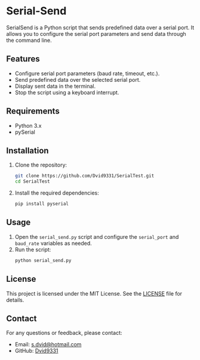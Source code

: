 # Serial-Send

SerialSend is a Python script that sends predefined data over a serial port. It allows you to configure the serial port parameters and send data through the command line.

## Features

- Configure serial port parameters (baud rate, timeout, etc.).
- Send predefined data over the selected serial port.
- Display sent data in the terminal.
- Stop the script using a keyboard interrupt.

## Requirements

- Python 3.x
- pySerial

## Installation

1. Clone the repository:
    ```sh
    git clone https://github.com/Dvid9331/SerialTest.git
    cd SerialTest
    ```

2. Install the required dependencies:
    ```sh
    pip install pyserial
    ```

## Usage

1. Open the `serial_send.py` script and configure the `serial_port` and `baud_rate` variables as needed.
2. Run the script:
    ```sh
    python serial_send.py
    ```

## License

This project is licensed under the MIT License. See the [LICENSE](LICENSE) file for details.

## Contact
For any questions or feedback, please contact:
- Email: [s.dvid@hotmail.com](mailto:s.dvid@hotmail.com)
- GitHub: [Dvid9331](https://github.com/Dvid9331)